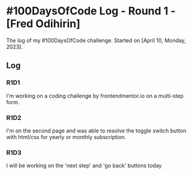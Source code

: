 # #100DaysOfCode Log - Round 1 - [Fred Odihirin]

The log of my #100DaysOfCode challenge. Started on [April 10, Monday, 2023].

## Log

### R1D1 
I'm working on a coding challenge by frontendmentor.io on a multi-step form.

### R1D2
I'm on the second page and was able to resolve the toggle switch  button with html/css for yearly or monthly subscription.

### R1D3 
I will be working on the 'next step' and 'go back' buttons today
